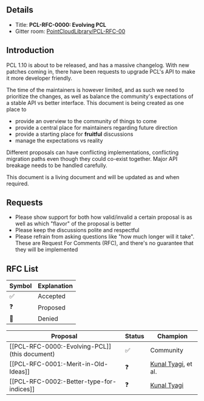 ## Details

* Title: **PCL-RFC-0000: Evolving PCL**
* Gitter room: [PointCloudLibrary/PCL-RFC-00](https://gitter.im/PointCloudLibrary/PCL-RFC-00)

## Introduction
PCL 1.10 is about to be released, and has a massive changelog. With new patches coming in, there have been requests to upgrade PCL's API to make it more developer friendly.

The time of the maintainers is however limited, and as such we need to prioritize the changes, as well as balance the community's expectations of a stable API vs better interface. This document is being created as one place to
* provide an overview to the community of things to come
* provide a central place for maintainers regarding future direction
* provide a starting place for **fruitful** discussions
* manage the expectations vs reality

Different proposals can have conflicting implementations, conflicting migration paths even though they could co-exist together. Major API breakage needs to be handled carefully.

This document is a living document and will be updated as and when required.

## Requests
* Please show support for both how valid/invalid a certain proposal is as well as which "flavor" of the proposal is better
* Please keep the discussions polite and respectful
* Please refrain from asking questions like "how much longer will it take". These are Request For Comments (RFC), and there's no guarantee that they will be implemented

## RFC List

| Symbol | Explanation |
|--|--|
| ✅ | Accepted |
| ❓ | Proposed |
| 🚫 | Denied |

| Proposal | Status | Champion |
|----|----|----|
| [[PCL-RFC-0000:-Evolving-PCL]] (this document) | ✅ | Community |
| [[PCL-RFC-0001:-Merit-in-Old-Ideas]] | ❓ | [Kunal Tyagi], et al. |
| [[PCL-RFC-0002:-Better-type-for-indices]] | ❓ | [Kunal Tyagi] |

[Kunal Tyagi]: https://github.com/kunaltyagi